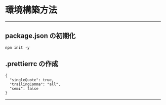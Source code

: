 # 環境構築方法

---

## package.json の初期化

```
npm init -y
```

## .prettierrc の作成

```
{
  "singleQuote": true,
  "trailingComma": "all",
  "semi": false
}
```

---

